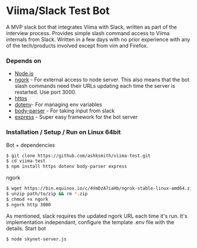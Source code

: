# Viima/Slack Test Bot
A MVP slack bot that integrates Viima with Slack, written as part of the interview process. Provides simple slash command access to Viima internals from Slack. Written in a few days with no prior experience with any of the tech/products involved except from vim and Firefox. 
### Depends on
* [Node.js](https://nodejs.org/en/)
* [ngork](https://ngrok.com/) - For external access to node server. This also means that the bot slash commands need their URLs updating each time the server is restarted. Use port 3000.
* [https](https://nodejs.org/api/https.html)
* [dotenv](https://www.npmjs.com/package/dotenv)- For managing env variables
* [body-parser](https://www.npmjs.com/package/body-parser) - For taking input from slack
* [express](https://www.npmjs.com/package/express) - Super easy framework for the bot server

### Installation / Setup / Run on Linux 64bit
Bot + dependencies
```sh
$ git clone https://github.com/ashksmith/viima-test.git
$ cd viima-test
$ npm install https dotenv body-parser express
```
ngork 
```sh
$ wget https://bin.equinox.io/c/4VmDzA7iaHb/ngrok-stable-linux-amd64.zip
$ unzip path/to/zip && rm *.zip
$ chmod +x ngork
$ ngork http 3000
```
As mentioned, slack requires the updated ngork URL each time it's run. It's implementation independant, configure the template .env file with the details.
Start bot
```sh
$ node skynet-server.js
```
